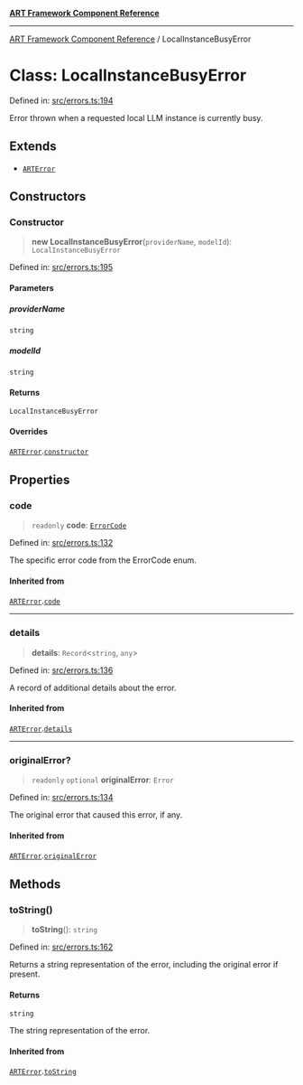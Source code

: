 [**ART Framework Component Reference**](../README.md)

***

[ART Framework Component Reference](../README.md) / LocalInstanceBusyError

# Class: LocalInstanceBusyError

Defined in: [src/errors.ts:194](https://github.com/hashangit/ART/blob/fe46dfaaacd3f198d9540925c3184fcab0f9c813/src/errors.ts#L194)

Error thrown when a requested local LLM instance is currently busy.

## Extends

- [`ARTError`](ARTError.md)

## Constructors

### Constructor

> **new LocalInstanceBusyError**(`providerName`, `modelId`): `LocalInstanceBusyError`

Defined in: [src/errors.ts:195](https://github.com/hashangit/ART/blob/fe46dfaaacd3f198d9540925c3184fcab0f9c813/src/errors.ts#L195)

#### Parameters

##### providerName

`string`

##### modelId

`string`

#### Returns

`LocalInstanceBusyError`

#### Overrides

[`ARTError`](ARTError.md).[`constructor`](ARTError.md#constructor)

## Properties

### code

> `readonly` **code**: [`ErrorCode`](../enumerations/ErrorCode.md)

Defined in: [src/errors.ts:132](https://github.com/hashangit/ART/blob/fe46dfaaacd3f198d9540925c3184fcab0f9c813/src/errors.ts#L132)

The specific error code from the ErrorCode enum.

#### Inherited from

[`ARTError`](ARTError.md).[`code`](ARTError.md#code)

***

### details

> **details**: `Record`\<`string`, `any`\>

Defined in: [src/errors.ts:136](https://github.com/hashangit/ART/blob/fe46dfaaacd3f198d9540925c3184fcab0f9c813/src/errors.ts#L136)

A record of additional details about the error.

#### Inherited from

[`ARTError`](ARTError.md).[`details`](ARTError.md#details)

***

### originalError?

> `readonly` `optional` **originalError**: `Error`

Defined in: [src/errors.ts:134](https://github.com/hashangit/ART/blob/fe46dfaaacd3f198d9540925c3184fcab0f9c813/src/errors.ts#L134)

The original error that caused this error, if any.

#### Inherited from

[`ARTError`](ARTError.md).[`originalError`](ARTError.md#originalerror)

## Methods

### toString()

> **toString**(): `string`

Defined in: [src/errors.ts:162](https://github.com/hashangit/ART/blob/fe46dfaaacd3f198d9540925c3184fcab0f9c813/src/errors.ts#L162)

Returns a string representation of the error, including the original error if present.

#### Returns

`string`

The string representation of the error.

#### Inherited from

[`ARTError`](ARTError.md).[`toString`](ARTError.md#tostring)
